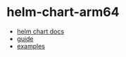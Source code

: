 helm-chart-arm64
================

- [helm chart docs](https://helm.sh/docs/topics/chart_repository/)
- [guide](https://faun.pub/how-to-host-helm-chart-repository-on-github-b76c854e1462)
- [examples](https://hub.docker.com/u/arm64v8)